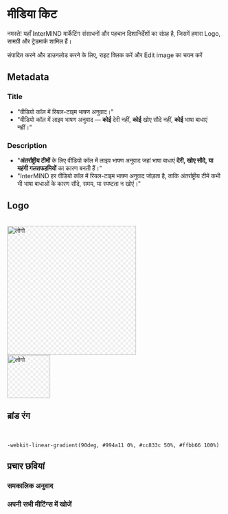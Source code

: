# मीडिया किट

नमस्ते! यहाँ InterMIND मार्केटिंग संसाधनों और पहचान दिशानिर्देशों का संग्रह है, जिसमें हमारा Logo, सामग्री और ट्रेडमार्क शामिल हैं।

संपादित करने और डाउनलोड करने के लिए, राइट क्लिक करें और Edit image का चयन करें

## Metadata

### Title

- "वीडियो कॉल में रियल-टाइम भाषण अनुवाद।"
- "वीडियो कॉल में लाइव भाषण अनुवाद — **कोई** देरी नहीं, **कोई** खोए सौदे नहीं, **कोई** भाषा बाधाएं नहीं।"

### Description

- "**अंतर्राष्ट्रीय टीमों** के लिए वीडियो कॉल में लाइव भाषण अनुवाद जहां भाषा बाधाएं **देरी, खोए सौदे, या महंगी गलतफहमियों** का कारण बनती हैं।"
- "InterMIND हर वीडियो कॉल में रियल-टाइम भाषण अनुवाद जोड़ता है, ताकि अंतर्राष्ट्रीय टीमें कभी भी भाषा बाधाओं के कारण सौदे, समय, या स्पष्टता न खोएं।"

## Logo

<br>
<img src="/logo.png" class="transparency-grid" alt="लोगो" width="300" >

<br>
<img src="/logo.svg" class="transparency-grid" alt="लोगो" width="100">

## ब्रांड रंग

<br>

```
-webkit-linear-gradient(90deg, #994a11 0%, #cc833c 50%, #ffbb66 100%)
```

## प्रचार छवियां

### समकालिक अनुवाद

<ImageGrid :images="[
  { src: '/media-kit/animals-cartoon-3-2.png', alt: 'समकालिक अनुवाद' },
  { src: '/media-kit/animals-cartoon-1-1.png', alt: 'समकालिक अनुवाद' },
  { src: '/media-kit/5.png', alt: 'समकालिक अनुवाद' },
  { src: '/media-kit/6.png', alt: 'समकालिक अनुवाद' },
  { src: '/media-kit/animals-5-4.png', alt: 'समकालिक अनुवाद' },
]"/>

### अपनी सभी मीटिंग्स में खोजें

<ImageGrid :images="[
  { src: '/2d.png', alt: 'समकालिक अनुवाद' },
  { src: '/2l.png', alt: 'समकालिक अनुवाद' },
]"/>

<style>

.transparency-grid {
    background-color: #ffffff;
    background-image: 
        linear-gradient(45deg, #eeeeee 25%, transparent 25%, transparent 75%, #eeeeee 75%),
        linear-gradient(45deg, #eeeeee 25%, transparent 25%, transparent 75%, #eeeeee 75%);
    background-size: 12px 12px;
    background-position: 0 0, 6px 6px;
}

</style>